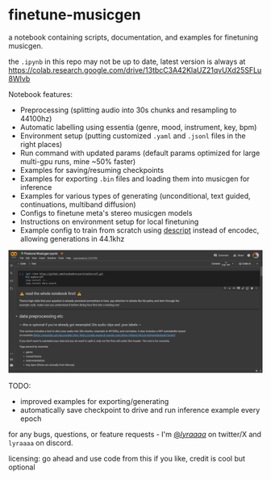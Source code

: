 # finetune-musicgen
a notebook containing scripts, documentation, and examples for finetuning musicgen.

the `.ipynb` in this repo may not be up to date, latest version is always at https://colab.research.google.com/drive/13tbcC3A42KlaUZ21qvUXd25SFLu8WIvb

Notebook features:
- Preprocessing (splitting audio into 30s chunks and resampling to 44100hz)
- Automatic labelling using essentia (genre, mood, instrument, key, bpm)
- Environment setup (putting customized `.yaml` and `.jsonl` files in the right places)
- Run command with updated params (default params optimized for large multi-gpu runs, mine ~50% faster)
- Examples for saving/resuming checkpoints
- Examples for exporting `.bin` files and loading them into musicgen for inference
- Examples for various types of generating (unconditional, text guided, continuations, multiband diffusion)
- Configs to finetune meta's stereo musicgen models
- Instructions on environment setup for local finetuning
- Example config to train from scratch using [descript](https://github.com/descriptinc/descript-audio-codec) instead of encodec, allowing generations in 44.1khz

![screenshot of the first section of the colab notebook](notebook%20example.png)

TODO:
- improved examples for exporting/generating
- automatically save checkpoint to drive and run inference example every epoch

for any bugs, questions, or feature requests - I'm [@_lyraaaa_](https://twitter.com/_lyraaaa_) on twitter/X and `lyraaaa` on discord. 

licensing: go ahead and use code from this if you like, credit is cool but optional
